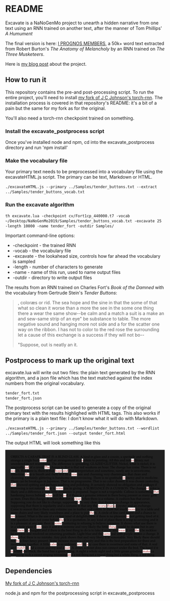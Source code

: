README
======

Excavate is a NaNoGenMo project to unearth a hidden narrative from one text using an RNN trained on another text, after the manner of Tom Phillips' *A Humument*

The final version is here: [I PROGNOS MEMBERS](https://etc.mikelynch.org/nanogenmo2019), a 50k+ word text extracted from Robert Burton's *The Anatomy of Melancholy* by an RNN trained on *The Three Musketeers*.

Here is [my blog post](https://mikelynch.org/2019/Nov/22/excavate/) about the project.

## How to run it

This repository contains the pre-and post-processing script. To run the entire project, you'll need to install [my fork of J C Johnson's torch-rnn](https://github.com/spikelynch/torch-rnn/). The installation process is covered in that repository's README: it's a bit of a pain but the same for my fork as for the original.

You'll also need a torch-rnn checkpoint trained on something.

### Install the excavate_postprocess script

Once you've installed node and npm, cd into the excavate_postprocess directory and run 'npm install'

### Make the vocabulary file

Your primary text needs to be preprocessed into a vocabulary file using the excavateHTML.js script. The primary can be text, Markdown or HTML.

    ./excavateHTML.js --primary ../Samples/tender_buttons.txt --extract ../Samples/tender_buttons_vocab.txt

### Run the excavate algorithm

    th excavate.lua -checkpoint cv/Fort1cp_440000.t7 -vocab ~/Desktop/NaNoGenMo2019/Samples/tender_buttons_vocab.txt -excavate 25 -length 10000 -name tender_fort -outdir Samples/

Important command-line options:

* -checkpoint - the trained RNN
* -vocab - the vocabulary file
* -excavate - the lookahead size, controls how far ahead the vocabulary is sampled
* -length - number of characters to generate
* -name - name of this run, used to name output files
* -outdir - directory to write output files

The results from an RNN trained on Charles Fort's *Book of the Damned* with the vocabulary from Gertrude Stein's *Tender Buttons*:

> , coloræs or rid. The sea hope and the sine in that the some of that what so clean it worse than a more the see in the some one thing there a wear the same show--be calm and a match a suit is a make an and sew-same strip of an eye" be substance to table. The more negative sound and hanging more not side and a for the scatter one way on the ribbon. I has not to color to the red rose the surrounding let a cause of this exchange is a success if they will not bo--
>
> "Suppose, out is neatly an it.

## Postprocess to mark up the original text

excavate.lua will write out two files: the plain text generated by the RNN algorithm, and a json file which has the text matched against the index numbers from the original vocabulary.

    tender_fort.txt
    tender_fort.json

The postprocess script can be used to generate a copy of the original primary text with the results highlighed with HTML tags. This also works if the primary is a plain text file: I don't know what it will do with Markdown.

    ./excavateHTML.js --primary ../Samples/tender_buttons.txt --wordlist ../Samples/tender_fort.json --output tender_fort.html

The output HTML will look something like this

![A darkened text with highlighted red text embedded in it](Tender_Fort.png)    

## Dependencies

[My fork of J C Johnson's torch-rnn](https://github.com/spikelynch/torch-rnn/)

node.js and npm for the postprocessing script in excavate_postprocess


